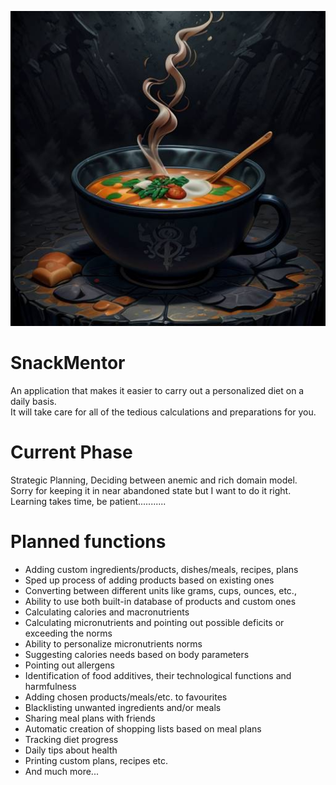![Snack Mentor Logo with steamy bowl of soup](img/snack_mentor_logo.png)

# SnackMentor
An application that makes it easier to carry out a personalized diet on a daily basis. \
It will take care for all of the tedious calculations and preparations for you.

# Current Phase
Strategic Planning, Deciding between anemic and rich domain model. \
Sorry for keeping it in near abandoned state but I want to do it right. \
Learning takes time, be patient...........

# Planned functions

- Adding custom ingredients/products, dishes/meals, recipes, plans
- Sped up process of adding products based on existing ones
- Converting between different units like grams, cups, ounces, etc.,
- Ability to use both built-in database of products and custom ones
- Calculating calories and macronutrients
- Calculating micronutrients and pointing out possible deficits or exceeding the norms
- Ability to personalize micronutrients norms
- Suggesting calories needs based on body parameters
- Pointing out allergens
- Identification of food additives, their technological functions and harmfulness
- Adding chosen products/meals/etc. to favourites
- Blacklisting unwanted ingredients and/or meals
- Sharing meal plans with friends
- Automatic creation of shopping lists based on meal plans
- Tracking diet progress
- Daily tips about health
- Printing custom plans, recipes etc.
- And much more...